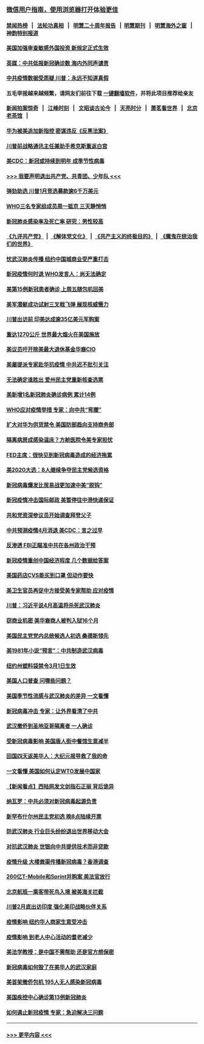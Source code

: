 ### [微信用户指南，使用浏览器打开体验更佳](https://github.com/gfw-breaker/banned-news1/blob/master/indexes/wechat-guide.md?t=0)
#### [禁闻热榜](热点新闻.md?t=0)  &nbsp;&nbsp;|&nbsp;&nbsp; [法轮功真相](https://github.com/gfw-breaker/truth/blob/master/README.md?t=0) &nbsp;&nbsp;|&nbsp;&nbsp; [明慧二十周年报告](https://github.com/gfw-breaker/mh-reports/blob/master/README.md?t=0) &nbsp;&nbsp;|&nbsp;&nbsp;[明慧期刊](https://github.com/gfw-breaker/mh-qikan) &nbsp;&nbsp;|&nbsp;&nbsp; [明慧海外之窗](https://github.com/gfw-breaker/mh-news/blob/master/README.md?t=0) &nbsp;&nbsp;|&nbsp;&nbsp; [神韵特别报道](https://github.com/gfw-breaker/mh-news/blob/master/shenyun.md?t=0)
#### [美国加强审查敏感外国投资 新规定正式生效](../pages/nsc412/n11868041.md?t=02141344) 
#### [英媒：中共低报新冠确诊数 海内外同声谴责](../pages/nsc412/n11867421.md?t=02141344) 
#### [中共疫情数据受质疑 川普：永远不知道真假](../pages/nsc412/n11867195.md?t=02141344) 
#### 五毛举报越来越频繁，请网友们前往下载 [一键翻墙软件](https://github.com/gfw-breaker/ssr-accounts)，并将此项目推荐给亲友
#### [新闻拍案惊奇](https://github.com/gfw-breaker/banned-news1/blob/master/pages/link4.md) &nbsp;&nbsp;|&nbsp;&nbsp; [江峰时刻](https://github.com/gfw-breaker/banned-news1/blob/master/pages/link4.md) &nbsp;&nbsp;|&nbsp;&nbsp; [文昭谈古论今](https://github.com/gfw-breaker/banned-news1/blob/master/pages/link4.md) &nbsp;&nbsp;|&nbsp;&nbsp; [天亮时分](https://github.com/gfw-breaker/banned-news1/blob/master/pages/link4.md) &nbsp;&nbsp;|&nbsp;&nbsp; [萧茗看世界](https://github.com/gfw-breaker/banned-news1/blob/master/pages/link4.md) &nbsp;&nbsp;|&nbsp;&nbsp; [北京老茶馆](https://github.com/gfw-breaker/banned-news1/blob/master/pages/link4.md) &nbsp;&nbsp;|&nbsp;&nbsp; 
#### [华为被美追加新指控 密谋违反《反黑法案》](../pages/nsc412/n11867191.md?t=02141344) 
#### [川普前战略通讯主任兼助手希克斯重返白宫](../pages/nsc412/n11867104.md?t=02141344) 
#### [美CDC：新冠或持续到明年 成季节性病毒](../pages/nsc412/n11867279.md?t=02141344) 
#### [>>> 我要声明退出共产党、共青团、少年队 <<<](https://github.com/begood0513/goodnews/blob/master/quit/letter.md) 
#### [弹劾助选 川普1月竞选募款逾6千万美元](../pages/nsc412/n11866950.md?t=02141344) 
#### [WHO三名专家组成员周一抵京 三天静悄悄](../pages/nsc412/n11866947.md?t=02141344) 
#### [新冠肺炎感染率及死亡率 研究：男性较高](../pages/nsc412/n11866956.md?t=02141344) 
#### [《九评共产党》](https://github.com/begood0513/9ping.md/blob/master/README.md) &nbsp;|&nbsp; [《解体党文化》](../../../../jtdwh.md/blob/master/README.md)  &nbsp;|&nbsp; [《共产主义的终极目的》](../../../../gczydzjmd.md/blob/master/README.md) &nbsp;|&nbsp; [《魔鬼在统治我们的世界》](../../../../mgztzwmdsj.md/blob/master/README.md) 
#### [忧武汉肺炎传播 纽约中国城商业受严重打击](../pages/nsc412/n11866902.md?t=02141344) 
#### [新冠疫情何时退 WHO发言人：尚无法确定](../pages/nsc412/n11866864.md?t=02141344) 
#### [美第15例新冠患者确诊 上周五随包机回美](../pages/nsc412/n11866852.md?t=02141344) 
#### [美军潜艇成功试射三叉戟飞弹 展现核威慑力](../pages/nsc412/n11866046.md?t=02141344) 
#### [川普出访前 印美达成逾35亿美元军购案](../pages/nsc412/n11865444.md?t=02141344) 
#### [重达1270公斤 世界最大烟火在美国施放](../pages/nsc412/n11865198.md?t=02141344) 
#### [美议员吁开除美最大退休基金华裔CIO](../pages/nsc412/n11865230.md?t=02141344) 
#### [美屡提派专家赴华抗疫情 中共迟不批引关注](../pages/nsc412/n11864719.md?t=02141344) 
#### [无法确定谁胜出 爱州民主党重新核查选票](../pages/nsc412/n11864830.md?t=02141344) 
#### [美新增1名新冠肺炎确诊病例 累计14例](../pages/nsc412/n11864893.md?t=02141344) 
#### [WHO应对疫情举措 专家：向中共“弯腰”](../pages/nsc412/n11864727.md?t=02141344) 
#### [扩大对华为供货禁令 美国防部趋向支持商务部](../pages/nsc412/n11864773.md?t=02141344) 
#### [隔离病房成感染温床？方舱医院令美专家担忧](../pages/nsc412/n11864575.md?t=02141344) 
#### [FED主席：很快见到新冠病毒造成的经济拖累](../pages/nsc412/n11864507.md?t=02141344) 
#### [美2020大选：8人继续争夺民主党候选资格](../pages/nsc412/n11864327.md?t=02141344) 
#### [新冠病毒爆发比贸易战更加速中美“脱钩”](../pages/nsc412/n11864470.md?t=02141344) 
#### [新冠疫情冲击国际邮政 美暂停往中港快递保证](../pages/nsc412/n11864207.md?t=02141344) 
#### [共和党资深参议员开始调查拜登父子](../pages/nsc412/n11863984.md?t=02141344) 
#### [中共预测疫情4月消退 美CDC：言之过早](../pages/nsc412/n11864310.md?t=02141344) 
#### [反渗透 FBI正瞄准中共在各州政治干预](../pages/nsc412/n11864300.md?t=02141344) 
#### [新冠疫情重创中国经济程度 几个数据给答案](../pages/nsc412/n11864203.md?t=02141344) 
#### [美国药店CVS能买到口罩 但动作要快](../pages/nsc412/n11862438.md?t=02141344) 
#### [美卫生官员再促中方接受美专家帮助 应对疫情](../pages/nsc412/n11864043.md?t=02141344) 
#### [川普：习近平说4月高温将杀死武汉肺炎](../pages/nsc412/n11860814.md?t=02141344) 
#### [窃商业机密 美华裔商人被判入狱16个月](../pages/nsc412/n11863911.md?t=02141344) 
#### [美国民主党党内总统候选人初选 桑德斯领先](../pages/nsc412/n11863475.md?t=02141344) 
#### [美1981年小说“预言”：中共制造武汉病毒](../pages/nsc412/n11863306.md?t=02141344) 
#### [纽约州塑料袋禁令3月1日生效](../pages/nsc412/n11862832.md?t=02141344) 
#### [美国人口普查  问哪些问题？](../pages/nsc412/n11862808.md?t=02141344) 
#### [美国季节性流感与武汉肺炎的差异 一文看懂](../pages/nsc412/n11862428.md?t=02141344) 
#### [新冠病毒冲击 专家：让外界看清了中共](../pages/nsc412/n11862280.md?t=02141344) 
#### [武汉撤侨到圣地亚哥隔离者 一人确诊](../pages/nsc412/n11862460.md?t=02141344) 
#### [受新冠病毒影响 美国唐人街中餐馆生意减半](../pages/nsc412/n11861940.md?t=02141344) 
#### [回国四天返美华人：大纪元报导救了我的命](../pages/nsc412/n11862181.md?t=02141344) 
#### [一文看懂 美国如何认定WTO发展中国家](../pages/nsc412/n11862051.md?t=02141344) 
#### [【新闻看点】西陆网发文剑指石正丽 背后诡异](../pages/nsc412/n11861792.md?t=02141344) 
#### [纳瓦罗：中共必须对新冠病毒起源负责](../pages/nsc412/n11861810.md?t=02141344) 
#### [新罕布什尔州民主党初选 晚8点陆续开票](../pages/nsc412/n11861872.md?t=02141344) 
#### [防武汉肺炎 行业巨头纷纷退出世界移动大会](../pages/nsc412/n11861795.md?t=02141344) 
#### [对抗武汉肺炎 世银向中共提供技术而非贷款](../pages/nsc412/n11861652.md?t=02141344) 
#### [疫情升级 大楼粪渠传播新冠病毒？香港调查](../pages/nsc412/n11861556.md?t=02141344) 
#### [260亿T-Mobile和Sprint并购案 美法官放行](../pages/nsc412/n11861511.md?t=02141344) 
#### [北京航班一乘客带死鸟入境 被美海关拦截](../pages/nsc412/n11861317.md?t=02141344) 
#### [川普2月底出访印度 强化美印战略伙伴关系](../pages/nsc412/n11860557.md?t=02141344) 
#### [疫情影响  纽约华人商家生意受冲击](../pages/nsc412/n11860284.md?t=02141344) 
#### [疫情影响  到老人中心活动的耆老减少](../pages/nsc412/n11860199.md?t=02141344) 
#### [美法学教授：是中国不需帮助 还是官方想保密](../pages/nsc412/n11859492.md?t=02141344) 
#### [新冠病毒如何毁了在美华人的武汉家庭](../pages/nsc412/n11859524.md?t=02141344) 
#### [美首架撤侨包机 195人无人感染新冠病毒](../pages/nsc412/n11859908.md?t=02141344) 
#### [美国疾控中心确诊第13例新冠肺炎](../pages/nsc412/n11859966.md?t=02141344) 
#### [如何遏止新冠疫情 专家：急迫解决三问题](../pages/nsc412/n11859685.md?t=02141344) 

----
#### [ >>> 更早内容 <<< ](../indexes/nsc412-earlier.md)
